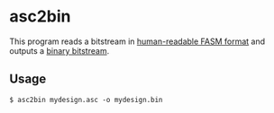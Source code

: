 # asc2bin

This program reads a bitstream in
<a href="https://github.com/programmable-logic-tools/altera-max7000-db/blob/master/FASM.md">human-readable FASM format</a>
and outputs a
<a href="https://programmable-logic-tools.github.io/altera-max7000-db/epm7032s.html">binary bitstream</a>.

## Usage

~~~
$ asc2bin mydesign.asc -o mydesign.bin
~~~
